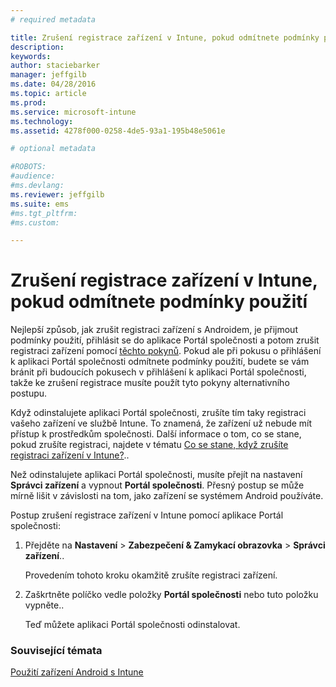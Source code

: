 ```yaml
---
# required metadata

title: Zrušení registrace zařízení v Intune, pokud odmítnete podmínky použití | Microsoft Intune
description:
keywords:
author: staciebarker
manager: jeffgilb
ms.date: 04/28/2016
ms.topic: article
ms.prod:
ms.service: microsoft-intune
ms.technology:
ms.assetid: 4278f000-0258-4de5-93a1-195b48e5061e

# optional metadata

#ROBOTS:
#audience:
#ms.devlang:
ms.reviewer: jeffgilb
ms.suite: ems
#ms.tgt_pltfrm:
#ms.custom:

---
```



# Zrušení registrace zařízení v Intune, pokud odmítnete podmínky použití

Nejlepší způsob, jak zrušit registraci zařízení s Androidem, je přijmout podmínky použití, přihlásit se do aplikace Portál společnosti a potom zrušit registraci zařízení pomocí [těchto pokynů](unenroll-your-device-from-intune-android.md). Pokud ale při pokusu o přihlášení k aplikaci Portál společnosti odmítnete podmínky použití, budete se vám bránit při budoucích pokusech v přihlášení k aplikaci Portál společnosti, takže ke zrušení registrace musíte použít tyto pokyny alternativního postupu.

Když odinstalujete aplikaci Portál společnosti, zrušíte tím taky registraci vašeho zařízení ve službě Intune. To znamená, že zařízení už nebude mít přístup k prostředkům společnosti.  Další informace o tom, co se stane, pokud zrušíte registraci, najdete v tématu [Co se stane, když zrušíte registraci zařízení v Intune?](what-happens-if-you-unenroll-your-device-from-intune-android.md)..

Než odinstalujete aplikaci Portál společnosti, musíte přejít na nastavení **Správci zařízení** a vypnout **Portál společnosti**. Přesný postup se může mírně lišit v závislosti na tom, jako zařízení se systémem Android používáte.

Postup zrušení registrace zařízení v Intune pomocí aplikace Portál společnosti:

1.  Přejděte na **Nastavení** &gt; **Zabezpečení &amp; Zamykací obrazovka** &gt; **Správci zařízení**..

    Provedením tohoto kroku okamžitě zrušíte registraci zařízení.

2.  Zaškrtněte políčko vedle položky **Portál společnosti** nebo tuto položku vypněte..

    Teď můžete aplikaci Portál společnosti odinstalovat.


### Související témata
[Použití zařízení Android s Intune](using-your-android-device-with-intune.md)

<!--HONumber=May16_HO1-->


